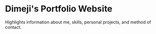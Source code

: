 # Dimeji's Portfolio Website

Highlights information about me, skills, personal projects, and method of contact.
